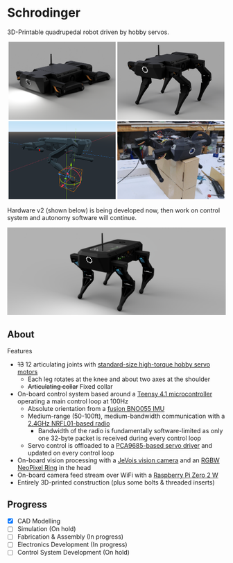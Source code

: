 # Schrodinger
3D-Printable quadrupedal robot driven by hobby servos.

<p align="center">
<img width="49%" src="https://github.com/Robert-Mones/Schrodinger/blob/main/images/renders/isometric-v117.png" alt="A Rendering of the CAD Model of Schrodinger" />
<img width="49%" src="https://github.com/Robert-Mones/Schrodinger/blob/main/images/renders/isometric-standing-v91.png" alt="A Rendering of the CAD Model of Schrodinger in a Standing Position" />
<img width="49%" src="https://github.com/Robert-Mones/Schrodinger/blob/main/images/kinematics.png" alt="A Screenshot of the Simulation Environment Running the Kinematic Model" />
<img width="49%" src="https://github.com/Robert-Mones/Schrodinger/blob/main/images/test-stand.png" alt="An Image of Schrodinger on a Test Stand" />
</p>

Hardware v2 (shown below) is being developed now, then work on control system and autonomy software will continue.
<p align="center">
<img width="100%" src="https://github.com/Robert-Mones/Schrodinger/blob/main/images/renders/isometric-hardware-v2-v50.png" alt="A Rendering of the CAD Model of Schrodinger v2 Hardware" />
</p>

## About
Features
- ~~13~~ 12 articulating joints with [standard-size high-torque hobby servo motors](https://www.amazon.com/gp/product/B097DWW6PY)
    - Each leg rotates at the knee and about two axes at the shoulder
    - ~~Articulating collar~~ Fixed collar
- On-board control system based around a [Teensy 4.1 microcontroller](https://www.pjrc.com/store/teensy41.html) operating a main control loop at 100Hz
    - Absolute orientation from a [fusion BNO055 IMU](https://www.adafruit.com/product/2472)
    - Medium-range (50-100ft), medium-bandwidth communication with a [2.4GHz NRFL01-based radio](https://www.amazon.com/gp/product/B00WG9HO6Q)
        - Bandwidth of the radio is fundamentally software-limited as only one 32-byte packet is received during every control loop
    - Servo control is offloaded to a [PCA9685-based servo driver](https://www.sunfounder.com/products/pca9685-servo-driver) and updated on every control loop
- On-board vision processing with a [JeVois vision camera](http://www.jevois.org/) and an [RGBW NeoPixel Ring](https://www.adafruit.com/product/2853) in the head
- On-board camera feed stream over WiFi with a [Raspberry Pi Zero 2 W](https://www.adafruit.com/product/5291)
- Entirely 3D-printed construction (plus some bolts & threaded inserts) 

## Progress
- [x] CAD Modelling
- [ ] Simulation (On hold)
- [ ] Fabrication & Assembly (In progress)
- [ ] Electronics Development (In progress)
- [ ] Control System Development (On hold)
